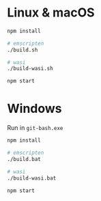 # Linux & macOS

```bash
npm install

# emscripten
./build.sh

# wasi
./build-wasi.sh

npm start
```

# Windows

Run in `git-bash.exe`

```bash
npm install

# emscripten
./build.bat

# wasi
./build-wasi.bat

npm start
```
